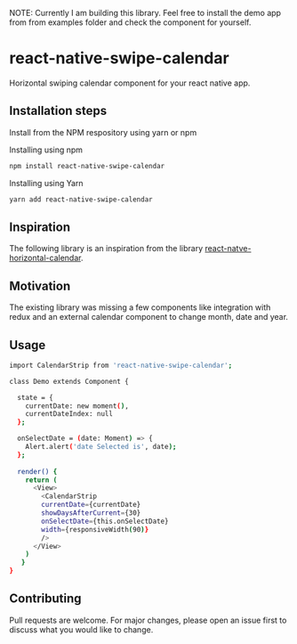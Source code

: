 NOTE: Currently I am building this library. Feel free to install the demo app from from examples folder and check the component for yourself. 

# react-native-swipe-calendar
Horizontal swiping calendar component for your react native app.

## Installation steps
Install from the NPM respository using yarn or npm

Installing using npm
```bash
npm install react-native-swipe-calendar
```
Installing using Yarn
```bash
yarn add react-native-swipe-calendar
```

## Inspiration
The following library is an inspiration from the library [react-natve-horizontal-calendar](https://github.com/rationalappdev/react-native-horizontal-calendar-tutorial). 

## Motivation
The existing library was missing a few components like integration with redux and an external calendar component to change month, date and year.

## Usage
```bash
import CalendarStrip from 'react-native-swipe-calendar';

class Demo extends Component {

  state = {
    currentDate: new moment(),
    currentDateIndex: null
  };

  onSelectDate = (date: Moment) => {
    Alert.alert('date Selected is', date);
  };
  
  render() {
    return (
      <View>
        <CalendarStrip
        currentDate={currentDate}
        showDaysAfterCurrent={30}
        onSelectDate={this.onSelectDate}
        width={responsiveWidth(90)}
        />
      </View>
    )
   }
}
```


## Contributing
Pull requests are welcome. For major changes, please open an issue first to discuss what you would like to change.
